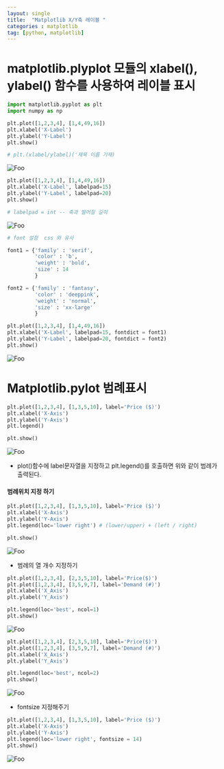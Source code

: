 ```yaml
---
layout: single
title:  "Matplotlib X/Y축 레이블 "
categories : matplotlib
tag: [python, matplotlib]
---
```



# matplotlib.plyplot 모듈의 xlabel(), ylabel() 함수를 사용하여 레이블 표시


```python
import matplotlib.pyplot as plt
import numpy as np
```


```python
plt.plot([1,2,3,4], [1,4,49,16])
plt.xlabel('X-Label')
plt.ylabel('Y-Label')
plt.show()

# plt.(xlabel/ylabel)('제목 이름 기재)
```


![Foo](/images/matplotlib_2_files/matplotlib_2_2_0.png)




```python
plt.plot([1,2,3,4], [1,4,49,16])
plt.xlabel('X-Label', labelpad=15)
plt.ylabel('Y-Label', labelpad=20)
plt.show()

# labelpad = int -- 축과 떨어질 길이
```


![Foo](/images/matplotlib_2_files/matplotlib_2_3_0.png)



```python
# font 설정  css 와 유사

font1 = {'family' : 'serif',
         'color' : 'b',
         'weight' : 'bold',
         'size' : 14
         }

font2 = {'family' : 'fantasy',
         'color' : 'deeppink',
         'weight' : 'normal',
         'size' : 'xx-large'
         }

plt.plot([1,2,3,4], [1,4,49,16])
plt.xlabel('X-Label', labelpad=15, fontdict = font1)
plt.ylabel('Y-Label', labelpad=20, fontdict = font2)
plt.show()

```



![Foo](/images/matplotlib_2_files/matplotlib_2_4_0.png)


# Matplotlib.pylot 범례표시


```python
plt.plot([1,2,3,4], [1,3,5,10], label='Price ($)')
plt.xlabel('X-Axis')
plt.ylabel('Y-Axis')
plt.legend()

plt.show()
```



![Foo](/images/matplotlib_2_files/matplotlib_2_6_0.png)


- plot()함수에 label문자열을 지정하고 plt.legend()를 호출하면 위와 같이 범례가 출력된다.

#### 범례위치 지정 하기


```python
plt.plot([1,2,3,4], [1,3,5,10], label='Price ($)')
plt.xlabel('X-Axis')
plt.ylabel('Y-Axis')
plt.legend(loc='lower right') # (lower/upper) + (left / right)

plt.show()
```



![Foo](/images/matplotlib_2_files/matplotlib_2_9_0.png)


- 범례의 열 개수 지정하기


```python
plt.plot([1,2,3,4], [2,3,5,10], label='Price($)')
plt.plot([1,2,3,4], [3,5,9,7], label='Demand (#)')
plt.xlabel('X_Axis')
plt.ylabel('Y_Axis')

plt.legend(loc='best', ncol=1)
plt.show()
```



![Foo](/images/matplotlib_2_files/matplotlib_2_11_0.png)



```python
plt.plot([1,2,3,4], [2,3,5,10], label='Price($)')
plt.plot([1,2,3,4], [3,5,9,7], label='Demand (#)')
plt.xlabel('X_Axis')
plt.ylabel('Y_Axis')

plt.legend(loc='best', ncol=2)
plt.show()
```



![Foo](/images/matplotlib_2_files/matplotlib_2_12_0.png)


- fontsize 지정해주기



```python
plt.plot([1,2,3,4], [1,3,5,10], label='Price ($)')
plt.xlabel('X-Axis')
plt.ylabel('Y-Axis')
plt.legend(loc='lower right', fontsize = 14)
plt.show()
```



![Foo](/images/matplotlib_2_files/matplotlib_2_14_0.png)


